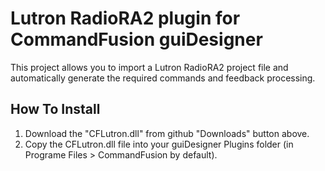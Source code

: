 # Lutron RadioRA2 plugin for CommandFusion guiDesigner

This project allows you to import a Lutron RadioRA2 project file and automatically generate the required commands and feedback processing.

## How To Install
1. Download the "CFLutron.dll" from github "Downloads" button above.
2. Copy the CFLutron.dll file into your guiDesigner Plugins folder (in Programe Files > CommandFusion by default).
